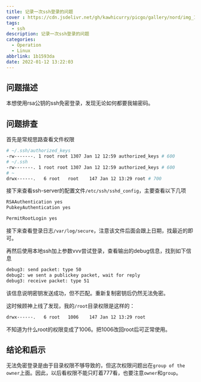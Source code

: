 ```yaml
---
title: 记录一次ssh登录的问题
cover : https://cdn.jsdelivr.net/gh/kawhicurry/picgo/gallery/nord/img_1206.jpg
tags:
  - ssh
description: 记录一次ssh登录的问题
categories:
  - Operation
  - Linux
abbrlink: 1b1593da
date: 2022-01-12 13:22:03
---
```


## 问题描述

本想使用rsa公钥的ssh免密登录，发现无论如何都要我输密码。

## 问题排查

首先是常规思路查看文件权限

```bash
# ~/.ssh/authorized_keys
-rw-------. 1 root root 1307 Jan 12 12:59 authorized_keys # 600
# ~/.ssh
-rw-------. 1 root root 1307 Jan 12 12:59 authorized_keys # 600
# ~
drwx------.   6 root   root    147 Jan 12 13:29 root # 700

```

接下来查看ssh-server的配置文件`/etc/ssh/sshd_config`，主要查看以下几项
```bash
RSAAuthentication yes
PubkeyAuthentication yes

PermitRootLogin yes
```

接下来查看登录日志`/var/log/secure`，注意该文件后面会跟上日期，找最近的即可。

再然后使用本地ssh加上参数vvv尝试登录，查看输出的debug信息，找到如下信息
```bash
debug3: send packet: type 50
debug2: we sent a publickey packet, wait for reply
debug3: receive packet: type 51
```
该信息说明密钥发送成功，但不匹配。重新复制密钥后仍然无法免密。

这时候顾神上线了发现，我的`/root`目录权限是这样的：
```bash
drwx------.   6 root   1006    147 Jan 12 13:29 root
```

不知道为什么root的权限变成了1006。把1006改回root后可正常使用。

## 结论和启示
无法免密登录是由于目录权限不够导致的，但这次权限问题出在`group of the owner`上面。因此，以后看权限不能只盯着777看，也要注意`owner`和`group`。

